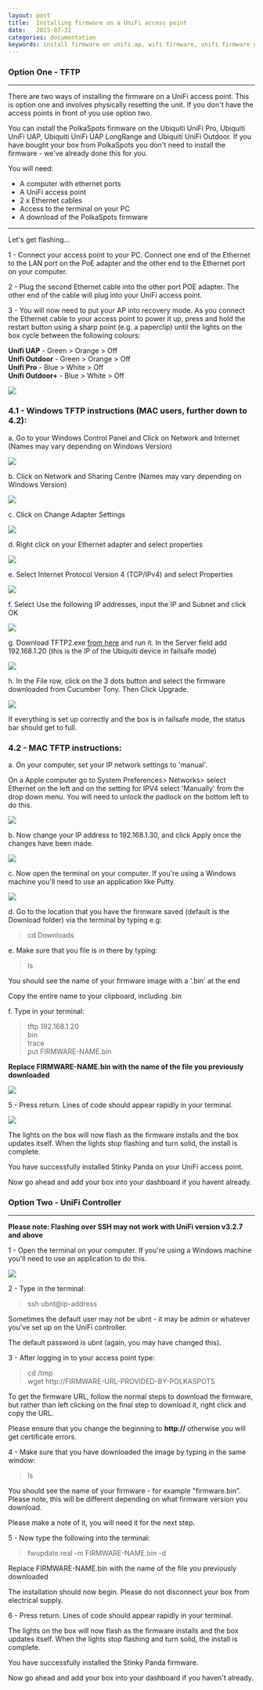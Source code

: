 ```yaml
---
layout: post
title:  Installing firmware on a UniFi access point
date:   2015-07-31
categories: documentation
keywords: install firmware on unifi ap, wifi firmware, unifi firmware update
---
```


<h3>Option One - TFTP</h3>
<hr>

There are two ways of installing the firmware on a UniFi access point. This is option one and involves physically resetting the unit. If you don't have the access points in front of you use option two.

You can install the PolkaSpots firmware on the Ubiquiti UniFi Pro, Ubiquiti UniFi UAP, Ubiquiti UniFi UAP LongRange and Ubiquiti UniFi Outdoor. If you have bought your box from PolkaSpots you don't need to install the firmware - we've already done this for you.

You will need:
<ul>
<li>A computer with ethernet ports</li>
<li>A UniFi access point</li>
<li>2 x Ethernet cables</li>
<li>Access to the terminal on your PC</li>
<li>A download of the PolkaSpots firmware</li>
</ul>

<hr>

Let's get flashing...

1 - Connect your access point to your PC. Connect one end of the Ethernet to the LAN port on the PoE adapter and the other end to the Ethernet port on your computer.

2 - Plug the second Ethernet cable into the other port POE adapter. The other end of the cable will plug into your UniFi access point.

3 - You will now need to put your AP into recovery mode. As you connect the Ethernet cable to your access point to power it up, press and hold the restart button using a sharp point (e.g. a paperclip) until the lights on the box cycle between the following colours:

<b>Unifi UAP</b> - Green > Orange > Off <br>
<b>Unifi Outdoor</b> - Green > Orange > Off <br>
<b>Unifi Pro</b> - Blue > White > Off <br>
<b>Unifi Outdoor+</b> - Blue > White > Off <br>

<div class="text-center">
<img src="/images/community/tutorials/unifi-flash/box-recover.gif">
</div>

<h3>4.1 - Windows TFTP instructions (MAC users, further down to 4.2):</h3>

a. Go to your Windows Control Panel and Click on Network and Internet (Names may vary depending on Windows Version)

<div class="text-center">
<img src="/images/community/tutorials/unifi-flash/control-panel.png">
</div>

b. Click on Network and Sharing Centre (Names may vary depending on Windows Version)

<div class="text-center">
<img src="/images/community/tutorials/unifi-flash/network-sharing.png">
</div>

c. Click on Change Adapter Settings

<div class="text-center">
<img src="/images/community/tutorials/unifi-flash/adapter-settings.png">
</div>

d. Right click on your Ethernet adapter and select properties

<div class="text-center">
<img src="/images/community/tutorials/unifi-flash/ethernet-prop.png">
</div>

e. Select Internet Protocol Version 4 (TCP/IPv4) and select Properties

<div class="text-center">
<img src="/images/community/tutorials/unifi-flash/ip4.png">
</div>

f. Select Use the following IP addresses, input the IP and Subnet and click OK

<div class="text-center">
<img src="/images/community/tutorials/unifi-flash/ip-range.png">
</div>

g. Download TFTP2.exe <a href="https://s3.amazonaws.com/elevio-article-assets/5538eac84ebbe/553a66479bf5a_tftp2.exe">from here</a> and run it. In the Server field add 192.168.1.20 (this is the IP of the Ubiquiti device in failsafe mode)

<div class="text-center">
<img src="/images/community/tutorials/unifi-flash/tftp2.png">
</div>

h. In the File row, click on the 3 dots button and select the firmware downloaded from Cucumber Tony. Then Click Upgrade.

<div class="text-center">
<img src="/images/community/tutorials/unifi-flash/tftp-upgrade.png">
</div>

If everything is set up correctly and the box is in failsafe mode, the status bar should get to full.

<h3>4.2 - MAC TFTP instructions:</h3>

a. On your computer, set your IP network settings to 'manual'.

On a Apple computer go to System Preferences> Networks> select Ethernet on the left and on the setting for IPV4 select 'Manually' from the drop down menu. You will need to unlock the padlock on the bottom left to do this.

<div class="text-center">
<img src="/images/community/tutorials/unifi-flash/apple-network.png">
</div>

b. Now change your IP address to 192.168.1.30, and click Apply once the changes have been made.

<div class="text-center">
<img src="/images/community/tutorials/unifi-flash/apple-ip.png">
</div>

c. Now open the terminal on your computer. If you're using a Windows machine you'll need to use an application like Putty.

<div class="text-center">
<img src="/images/community/tutorials/unifi-flash/apple-terminal.png">
</div>

d. Go to the location that you have the firmware saved (default is the Download folder) via the terminal by typing e.g:

<blockquote>cd Downloads</blockquote>


e. Make sure that you file is in there by typing:

<blockquote>ls</blockquote>

You should see the name of your firmware image with a '.bin' at the end

Copy the entire name to your clipboard, including .bin

f. Type in your terminal:

<blockquote>
tftp 192.168.1.20<br>
bin<br>
trace<br>
put FIRMWARE-NAME.bin
</blockquote>

<b>Replace FIRMWARE-NAME.bin with the name of the file you previously downloaded</b>

<div class="text-center">
<img src="/images/community/tutorials/unifi-flash/tftp-terminal.png">
</div>

5 - Press return. Lines of code should appear rapidly in your terminal.

<div class="text-center">
<img src="/images/community/tutorials/unifi-flash/tftp-finish.png">
</div>

The lights on the box will now flash as the firmware installs and the box updates itself. When the lights stop flashing and turn solid, the install is complete.

You have successfully installed Stinky Panda on your UniFi access point.

Now go ahead and add your box into your dashboard if you havent already.


<h3>Option Two - UniFi Controller</h3>
<hr>

<b>Please note: Flashing over SSH may not work with UniFi version v3.2.7 and above</b>

1 - Open the terminal on your computer. If you're using a Windows machine you'll need to use an application to do this.

<div class="text-center">
<img src="/images/community/tutorials/unifi-flash/apple-terminal.png">
</div>

2 - Type in the terminal:

<blockquote>ssh ubnt@ip-address</blockquote>

Sometimes the default user may not be ubnt - it may be admin or whatever you've set up on the UniFi controller.

The default password is ubnt (again, you may have changed this).

3 - After logging in to your access point type:

<blockquote>
cd /tmp
<br>
wget http://FIRMWARE-URL-PROVIDED-BY-POLKASPOTS
</blockquote>


To get the firmware URL, follow the normal steps to download the firmware, but rather than left clicking on the final step to download it, right click and copy the URL.

Please ensure that you change the beginning to <b>http://</b> otherwise you will get certificate errors.

4 - Make sure that you have downloaded the image by typing in the same window:

<blockquote>ls</blockquote>

You should see the name of your firmware - for example "firmware.bin". Please note, this will be different depending on what firmware version you download.

Please make a note of it, you will need it for the next step.

5 - Now type the following into the terminal:

<blockquote>fwupdate.real -m FIRMWARE-NAME.bin -d</blockquote>

Replace FIRMWARE-NAME.bin with the name of the file you previously downloaded

The installation should now begin. Please do not disconnect your box from electrical supply.

6 - Press return. Lines of code should appear rapidly in your terminal.

The lights on the box will now flash as the firmware installs and the box updates itself. When the lights stop flashing and turn solid, the install is complete.

You have successfully installed the Stinky Panda firmware.

Now go ahead and add your box into your dashboard if you haven't already.


